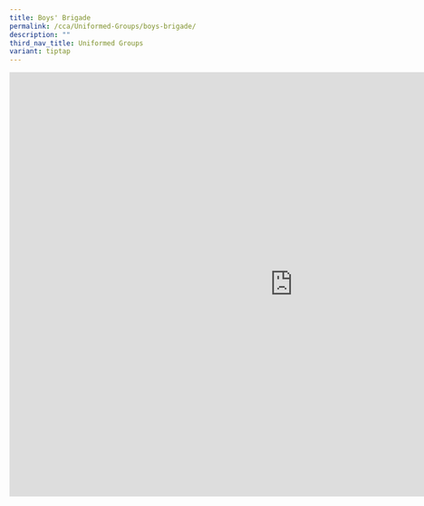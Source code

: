 ```yaml
---
title: Boys' Brigade
permalink: /cca/Uniformed-Groups/boys-brigade/
description: ""
third_nav_title: Uniformed Groups
variant: tiptap
---
```

<div class="iframe-wrapper">
<iframe height="750" width="1000" allowfullscreen="true" frameborder="0" src="https://docs.google.com/document/d/e/2PACX-1vRw-OATuhg7Dvs4if4WL7D_hgMRoFlsRx7JTCfdHZlrZ4Bihq8PyjdPPUR6kFiVMAOx6h6zrchTpM_2/pub?embedded=true"></iframe>
</div>
<p></p>